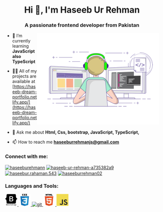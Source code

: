 <h1 align="center">Hi 👋, I'm Haseeb Ur Rehman</h1>
<h3 align="center">A passionate frontend developer from Pakistan</h3>
<img align="right" alt="Coding" width="400" src="https://raw.githubusercontent.com/devSouvik/devSouvik/master/gif3.gif">        



- 🌱 I’m currently learning **JavaScript also TypeScript**

- 👨‍💻 All of my projects are available at [https://haseeb-dream-portfolio.netlify.app/](https://haseeb-dream-portfolio.netlify.app/)

- 💬 Ask me about **Html, Css, bootstrap, JavaScript, TypeScript,**

- 📫 How to reach me **haseeburrehmanjs@gmail.com**


<h3 align="left">Connect with me:</h3>
<p align="left">
<a href="https://twitter.com/haseeburehmann" target="blank"><img align="center" src="https://raw.githubusercontent.com/rahuldkjain/github-profile-readme-generator/master/src/images/icons/Social/twitter.svg" alt="haseeburehmann" height="30" width="40" /></a>
<a href="https://linkedin.com/in/haseeb-ur-rehman-a735382a9" target="blank"><img align="center" src="https://raw.githubusercontent.com/rahuldkjain/github-profile-readme-generator/master/src/images/icons/Social/linked-in-alt.svg" alt="haseeb-ur-rehman-a735382a9" height="30" width="40" /></a>
<a href="https://fb.com/haseebur.rahaman.543" target="blank"><img align="center" src="https://raw.githubusercontent.com/rahuldkjain/github-profile-readme-generator/master/src/images/icons/Social/facebook.svg" alt="haseebur.rahaman.543" height="30" width="40" /></a>
<a href="https://instagram.com/haseeburrehman02" target="blank"><img align="center" src="https://raw.githubusercontent.com/rahuldkjain/github-profile-readme-generator/master/src/images/icons/Social/instagram.svg" alt="haseeburrehman02" height="30" width="40" /></a>
</p>

<h3 align="left">Languages and Tools:</h3>
<p align="left"> <a href="https://getbootstrap.com" target="_blank" rel="noreferrer"> <img src="https://raw.githubusercontent.com/devicons/devicon/master/icons/bootstrap/bootstrap-plain-wordmark.svg" alt="bootstrap" width="40" height="40"/> </a> <a href="https://www.w3schools.com/css/" target="_blank" rel="noreferrer"> <img src="https://raw.githubusercontent.com/devicons/devicon/master/icons/css3/css3-original-wordmark.svg" alt="css3" width="40" height="40"/> </a> <a href="https://git-scm.com/" target="_blank" rel="noreferrer"> <img src="https://www.vectorlogo.zone/logos/git-scm/git-scm-icon.svg" alt="git" width="40" height="40"/> </a> <a href="https://www.w3.org/html/" target="_blank" rel="noreferrer"> <img src="https://raw.githubusercontent.com/devicons/devicon/master/icons/html5/html5-original-wordmark.svg" alt="html5" width="40" height="40"/> </a> <a href="https://developer.mozilla.org/en-US/docs/Web/JavaScript" target="_blank" rel="noreferrer"> <img src="https://raw.githubusercontent.com/devicons/devicon/master/icons/javascript/javascript-original.svg" alt="javascript" width="40" height="40"/> </a> </p>
